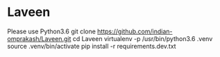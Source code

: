 # Laveen
Please use Python3.6
git clone https://github.com/indian-omprakash/Laveen.git
cd Laveen
virtualenv -p /usr/bin/python3.6 .venv
source .venv/bin/activate
pip install -r requirements.dev.txt
